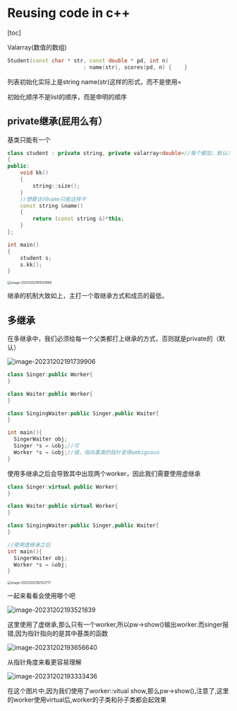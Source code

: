 # Reusing code in c++

[toc]

Valarray(数值的数组)

```c++
Student(const char * str, const double * pd, int n)
                        : name(str), scores(pd, n) {    }

```

列表初始化实际上是string name(str)这样的形式，而不是使用=

初始化顺序不是list的顺序，而是申明的顺序

## private继承(屁用么有）

基类只能有一个

```c++
class student : private string, private valarray<double>//每个都加，默认为私有
{
public:
    void kk()
    {
        string::size();
    }
 	//想要访问name只能这样干   
  	const string &name()
    {
        return (const string &)*this;
    }
};

int main()
{
    student s;
    s.kk();
}
```

<img src="/Users/blackcat/Documents/北交大软件学院许一涵学习资料/大三上学期/c++/其他的代码f复用.assets/image-20231202191520884.png" alt="image-20231202191520884" style="zoom:50%;" />

继承的机制大致如上，主打一个取继承方式和成员的最低。



## 多继承

在多继承中，我们必须给每一个父类都打上继承的方式，否则就是private的（默认）

![image-20231202191739906](/Users/blackcat/Documents/北交大软件学院许一涵学习资料/大三上学期/c++/其他的代码f复用.assets/image-20231202191739906.png)

```c++
class Singer:public Worker{
}

class Waiter:public Worker{
}

class SingingWaiter:public Singer,public Waiter{
}

int main(){
  SingerWaiter obj;
  Singer *s = &obj;//可
  Worker *s = &obj;//错，指向基类的指针变得ambiguous
}
```

使用多继承之后会导致其中出现两个worker，因此我们需要使用虚继承

```c++
class Singer:virtual public Worker{
}

class Waiter:public virtual Worker{
}

class SingingWaiter:public Singer,public Waiter{
}

//使用虚继承之后
int main(){
  SingerWaiter obj;
  Worker *s = &obj;
}
```

<img src="/Users/blackcat/Documents/北交大软件学院许一涵学习资料/大三上学期/c++/其他的代码f复用.assets/image-20231202192123717.png" alt="image-20231202192123717" style="zoom:50%;" />

一起来看看会使用哪个吧

![image-20231202193521839](/Users/blackcat/Documents/北交大软件学院许一涵学习资料/大三上学期/c++/其他的代码f复用.assets/image-20231202193521839.png)

这里使用了虚继承,那么只有一个worker,所以pw->show()输出worker.而singer报错,因为指针指向的是其中基类的函数

![image-20231202193656640](/Users/blackcat/Documents/北交大软件学院许一涵学习资料/大三上学期/c++/其他的代码f复用.assets/image-20231202193656640.png)

从指针角度来看更容易理解

![image-20231202193333436](/Users/blackcat/Documents/北交大软件学院许一涵学习资料/大三上学期/c++/其他的代码f复用.assets/image-20231202193333436-1516813.png)

在这个图片中,因为我们使用了worker::vitual show,那么pw->show(),注意了,这里的worker使用virtual后,worker的子类和孙子类都会起效果

